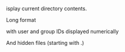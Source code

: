 isplay current directory contents.



Long format

with user and group IDs displayed numerically

And hidden files (starting with .)
